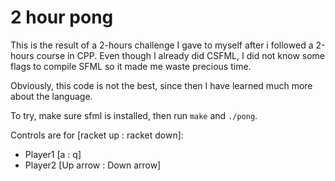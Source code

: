 # 2 hour pong

This is the result of a 2-hours challenge I gave to myself after i followed a 2-hours course in CPP. Even though I already did CSFML, I did not know some flags to compile SFML so it made me waste precious time.

Obviously, this code is not the best, since then I have learned much more about the language.

To try, make sure sfml is installed, then run `make` and `./pong`.

Controls are for [racket up : racket down]:

- Player1 [a : q]
- Player2 [Up arrow : Down arrow]
